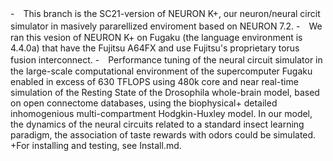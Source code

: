 -　This branch is the SC21-version of NEURON K+, our neuron/neural circit simulator in masively pararellized enviroment based on NEURON 7.2.
-　We ran this vesion of  NEURON K+  on Fugaku (the language environment is 4.4.0a) that have the Fujitsu A64FX and use Fujitsu's proprietary torus fusion interconnect.
-　Performance tuning of the neural circuit simulator in the large-scale computational environment of the supercomputer Fugaku enabled in excess of 630 TFLOPS using 480k core and near real-time simulation of the Resting State of the Drosophila whole-brain model, based on open connectome databases, using the biophysical+ detailed inhomogenious multi-compartment Hodgkin-Huxley model. In our model, the dynamics of the neural circuits related to a standard insect learning paradigm, the association of taste rewards with odors could be simulated.
+For installing and testing, see Install.md.

